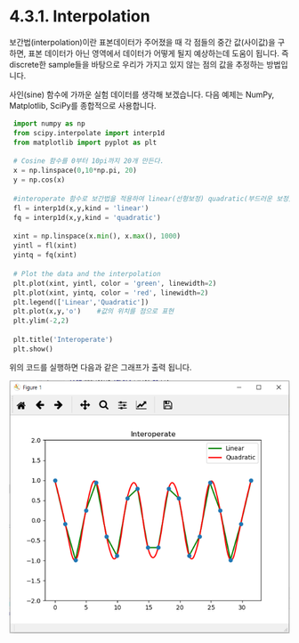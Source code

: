 # 4.3.1. 	Interpolation

보간법\(interpolation\)이란 표본데이터가 주어졌을 때 각 점들의 중간 값\(사이값\)을 구하면, 표본 데이터가 아닌 영역에서 데이터가 어떻게 될지 예상하는데 도움이 됩니다. 즉 discrete한 sample들을 바탕으로 우리가 가지고 있지 않는 점의 값을 추정하는 방법입니다.

사인\(sine\) 함수에 가까운 실험 데이터를 생각해 보겠습니다. 다음 예제는 NumPy, Matplotlib, SciPy를 종합적으로 사용합니다.

```python
 import numpy as np
 from scipy.interpolate import interp1d
 from matplotlib import pyplot as plt

 # Cosine 함수를 0부터 10pi까지 20개 만든다.
 x = np.linspace(0,10*np.pi, 20)
 y = np.cos(x)

 #interoperate 함수로 보간법을 적용하여 linear(선형보정) quadratic(부드러운 보정) 두가지 방법으로 만든다
 fl = interp1d(x,y,kind = 'linear')
 fq = interp1d(x,y,kind = 'quadratic')

 xint = np.linspace(x.min(), x.max(), 1000)
 yintl = fl(xint)
 yintq = fq(xint)

 # Plot the data and the interpolation
 plt.plot(xint, yintl, color = 'green', linewidth=2)
 plt.plot(xint, yintq, color = 'red', linewidth=2)
 plt.legend(['Linear','Quadratic'])
 plt.plot(x,y,'o')    #값의 위치를 점으로 표현
 plt.ylim(-2,2)

 plt.title('Interoperate')
 plt.show()
```

위의 코드를 실행하면 다음과 같은 그래프가 출력 됩니다.

![](../../.gitbook/assets/31501.png)

